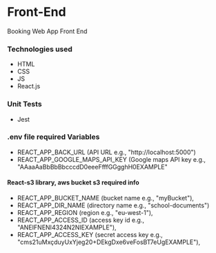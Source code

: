 # Front-End
Booking Web App Front End
### Technologies used
- HTML
- CSS
- JS
- React.js
### Unit Tests
- Jest
### .env file required Variables
- REACT_APP_BACK_URL (API URL e.g., "http://localhost:5000")
- REACT_APP_GOOGLE_MAPS_API_KEY (Google maps API key e.g., "AAaaAaBbBbBbcccdD0eeeFfffGGgghH0EXAMPLE"
#### React-s3 library, aws bucket s3 required info
- REACT_APP_BUCKET_NAME (bucket name e.g., "myBucket"), 
- REACT_APP_DIR_NAME (directory name e.g., "school-documents")
- REACT_APP_REGION (region e.g., "eu-west-1"), 
- REACT_APP_ACCESS_ID (access key id e.g., "ANEIFNENI4324N2NIEXAMPLE"), 
- REACT_APP_ACCESS_KEY (secret access key e.g., "cms21uMxçduyUxYjeg20+DEkgDxe6veFosBT7eUgEXAMPLE"), 
